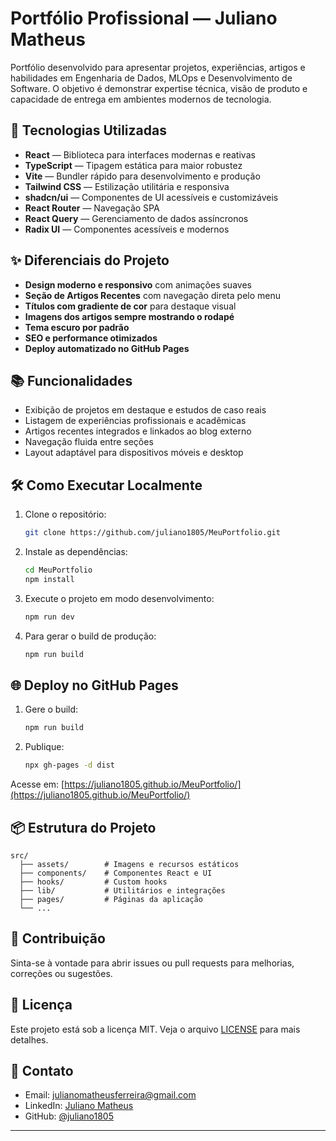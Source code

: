 # Portfólio Profissional — Juliano Matheus

Portfólio desenvolvido para apresentar projetos, experiências, artigos e habilidades em Engenharia de Dados, MLOps e Desenvolvimento de Software. O objetivo é demonstrar expertise técnica, visão de produto e capacidade de entrega em ambientes modernos de tecnologia.

## 🚀 Tecnologias Utilizadas

- **React** — Biblioteca para interfaces modernas e reativas
- **TypeScript** — Tipagem estática para maior robustez
- **Vite** — Bundler rápido para desenvolvimento e produção
- **Tailwind CSS** — Estilização utilitária e responsiva
- **shadcn/ui** — Componentes de UI acessíveis e customizáveis
- **React Router** — Navegação SPA
- **React Query** — Gerenciamento de dados assíncronos
- **Radix UI** — Componentes acessíveis e modernos

## ✨ Diferenciais do Projeto

- **Design moderno e responsivo** com animações suaves
- **Seção de Artigos Recentes** com navegação direta pelo menu
- **Títulos com gradiente de cor** para destaque visual
- **Imagens dos artigos sempre mostrando o rodapé**
- **Tema escuro por padrão**
- **SEO e performance otimizados**
- **Deploy automatizado no GitHub Pages**

## 📚 Funcionalidades

- Exibição de projetos em destaque e estudos de caso reais
- Listagem de experiências profissionais e acadêmicas
- Artigos recentes integrados e linkados ao blog externo
- Navegação fluida entre seções
- Layout adaptável para dispositivos móveis e desktop

## 🛠️ Como Executar Localmente

1. Clone o repositório:
   ```bash
   git clone https://github.com/juliano1805/MeuPortfolio.git
   ```

2. Instale as dependências:
   ```bash
   cd MeuPortfolio
   npm install
   ```

3. Execute o projeto em modo desenvolvimento:
   ```bash
   npm run dev
   ```

4. Para gerar o build de produção:
   ```bash
   npm run build
   ```

## 🌐 Deploy no GitHub Pages

1. Gere o build:
   ```bash
   npm run build
   ```

2. Publique:
   ```bash
   npx gh-pages -d dist
   ```

Acesse em: [https://juliano1805.github.io/MeuPortfolio/](https://juliano1805.github.io/MeuPortfolio/)

## 📦 Estrutura do Projeto

```
src/
  ├── assets/        # Imagens e recursos estáticos
  ├── components/    # Componentes React e UI
  ├── hooks/         # Custom hooks
  ├── lib/           # Utilitários e integrações
  ├── pages/         # Páginas da aplicação
  └── ...
```

## 🤝 Contribuição

Sinta-se à vontade para abrir issues ou pull requests para melhorias, correções ou sugestões.

## 📝 Licença

Este projeto está sob a licença MIT. Veja o arquivo [LICENSE](LICENSE) para mais detalhes.

## 📧 Contato

- Email: julianomatheusferreira@gmail.com
- LinkedIn: [Juliano Matheus](https://linkedin.com/in/juliano-matheus-a37745297/)
- GitHub: [@juliano1805](https://github.com/juliano1805)

---
